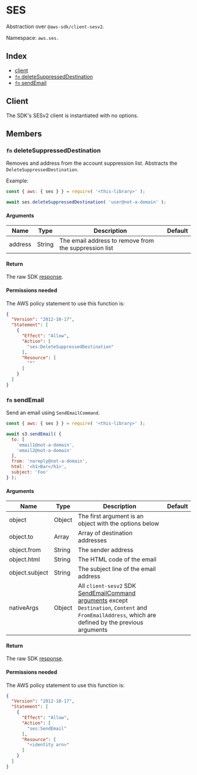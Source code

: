 # SES

Abstraction over `@aws-sdk/client-sesv2`.

Namespace: `aws.ses.`

## Index
- [client](#client)
- [`fn` deleteSuppressedDestination](#fn-deletesuppresseddestination)
- [`fn` sendEmail](#fn-sendemail)

## Client

The SDK's SESv2 client is instantiated with no options.

## Members

### `fn` deleteSuppressedDestination

Removes and address from the account suppression list. Abstracts the `DeleteSuppressedDestination`.

Example:
```js
const { aws: { ses } } = require( '<this-library>' );

await ses.deleteSuppressedDestination( 'user@not-a-domain' );
```

#### Arguments

|Name|Type|Description|Default|
|---|---|---|---|
|address|String|The email address to remove from the suppression list||

#### Return

The raw SDK [response](https://docs.aws.amazon.com/AWSJavaScriptSDK/v3/latest/Package/-aws-sdk-client-sesv2/Interface/DeleteSuppressedDestinationCommandOutput/).

#### Permissions needed

The AWS policy statement to use this function is:

```json
{
  "Version": "2012-10-17",
  "Statement": [
    {
      "Effect": "Allow",
      "Action": [
        "ses:DeleteSuppressedDestination"
      ],
      "Resource": [
        "*"
      ]
    }
  ]
}
```

### `fn` sendEmail

Send an email using `SendEmailCommand`.

```js
const { aws: { ses } } = require( '<this-library>' );

await s3.sendEmail( {
  to: [
    'email1@not-a-domain',
    'email2@not-a-domain'
  ],
  from: 'noreply@not-a-domain',
  html: '<h1>Bar</h1>',
  subject: 'Foo'
} );
```

#### Arguments

|Name|Type|Description|Default|
|---|---|---|---|
|object|Object|The first argument is an object with the options below||
|object.to|Array<String>|Array of destination addresses||
|object.from|String|The sender address||
|object.html|String|The HTML code of the email||
|object.subject|String|The subject line of the email address||
|nativeArgs|Object|All `client-sesv2` SDK [SendEmailCommand arguments](https://docs.aws.amazon.com/AWSJavaScriptSDK/v3/latest/Package/-aws-sdk-client-sesv2/Class/SendEmailCommand/) except `Destination`, `Content` and `FromEmailAddress`, which are defined by the previous arguments||

#### Return

The raw SDK [response](https://docs.aws.amazon.com/AWSJavaScriptSDK/v3/latest/Package/-aws-sdk-client-sesv2/Interface/SendEmailCommandOutput/).

#### Permissions needed

The AWS policy statement to use this function is:

```json
{
  "Version": "2012-10-17",
  "Statement": [
    {
      "Effect": "Allow",
      "Action": [
        "ses:SendEmail"
      ],
      "Resource": [
        "<identity arn>"
      ]
    }
  ]
}
```
